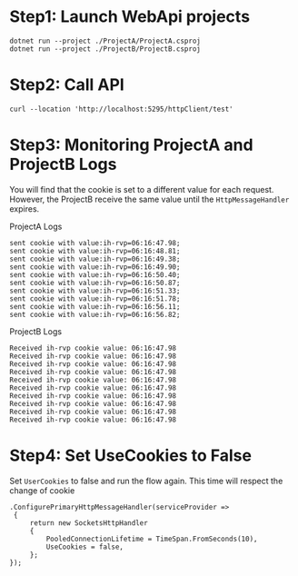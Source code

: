 # Step1: Launch WebApi projects
```
dotnet run --project ./ProjectA/ProjectA.csproj
dotnet run --project ./ProjectB/ProjectB.csproj
```

# Step2: Call API
```
curl --location 'http://localhost:5295/httpClient/test'
```

# Step3: Monitoring ProjectA and ProjectB Logs
You will find that the cookie is set to a different value for each request. However, the ProjectB receive the same value until the `HttpMessageHandler` expires.

ProjectA Logs
```
sent cookie with value:ih-rvp=06:16:47.98;
sent cookie with value:ih-rvp=06:16:48.81;
sent cookie with value:ih-rvp=06:16:49.38;
sent cookie with value:ih-rvp=06:16:49.90;
sent cookie with value:ih-rvp=06:16:50.40;
sent cookie with value:ih-rvp=06:16:50.87;
sent cookie with value:ih-rvp=06:16:51.33;
sent cookie with value:ih-rvp=06:16:51.78;
sent cookie with value:ih-rvp=06:16:56.11;
sent cookie with value:ih-rvp=06:16:56.82;
```

ProjectB Logs
```
Received ih-rvp cookie value: 06:16:47.98
Received ih-rvp cookie value: 06:16:47.98
Received ih-rvp cookie value: 06:16:47.98
Received ih-rvp cookie value: 06:16:47.98
Received ih-rvp cookie value: 06:16:47.98
Received ih-rvp cookie value: 06:16:47.98
Received ih-rvp cookie value: 06:16:47.98
Received ih-rvp cookie value: 06:16:47.98
Received ih-rvp cookie value: 06:16:47.98
Received ih-rvp cookie value: 06:16:47.98
```


# Step4: Set UseCookies to False 
Set `UserCookies` to false and run the flow again. This time will respect the change of cookie 
```
.ConfigurePrimaryHttpMessageHandler(serviceProvider =>
 {
     return new SocketsHttpHandler
     {
         PooledConnectionLifetime = TimeSpan.FromSeconds(10),
         UseCookies = false,
     };
});
```